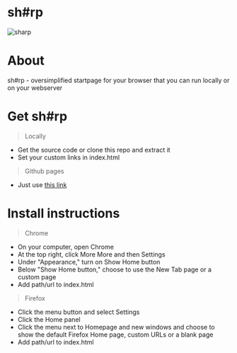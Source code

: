 # sh#rp
![sharp](https://user-images.githubusercontent.com/101978017/159263455-a7d638bd-ebcd-4721-9b47-495cb673f281.png)

# About
sh#rp - oversimplified startpage for your browser that you can run locally or on your webserver


# Get sh#rp
> Locally
- Get the source code or clone this repo and extract it<br>
- Set your custom links in index.html
> Github pages
- Just use [this link](https://relld.github.io/sharp/)

# Install instructions
> Chrome
- On your computer, open Chrome
- At the top right, click More More and then Settings
- Under "Appearance," turn on Show Home button
- Below "Show Home button," choose to use the New Tab page or a custom page
- Add path/url to index.html
> Firefox
- Click the menu button and select Settings
- Click the Home panel
- Click the menu next to Homepage and new windows and choose to show the default Firefox Home page, custom URLs or a blank page
- Add path/url to index.html
